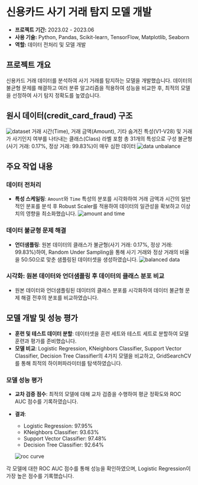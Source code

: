 # 신용카드 사기 거래 탐지 모델 개발

- **프로젝트 기간:** 2023.02 - 2023.06
- **사용 기술:** Python, Pandas, Scikit-learn, TensorFlow, Matplotlib, Seaborn
- **역할:** 데이터 전처리 및 모델 개발

## 프로젝트 개요
신용카드 거래 데이터를 분석하여 사기 거래를 탐지하는 모델을 개발했습니다. 데이터의 불균형 문제를 해결하고 여러 분류 알고리즘을 적용하여 성능을 비교한 후, 최적의 모델을 선정하여 사기 탐지 정확도를 높였습니다.

## 원시 데이터(credit_card_fraud) 구조
![dataset](https://github.com/user-attachments/assets/80a3e81a-3652-471e-a30d-95ce19c52e8a)
거래 시간(Time), 거래 금액(Amount), 기타 숨겨진 특성(V1-V28) 및 거래가 사기인지 여부를 나타내는 클래스(Class) 라벨 포함 총 31개의 특성으로 구성
불균형(사기 거래: 0.17%, 정상 거래: 99.83%)이 매우 심한 데이터
![data unbalance](https://github.com/user-attachments/assets/4dfa9c20-1f76-4723-be12-ce009c336a2c)

## 주요 작업 내용

### 데이터 전처리
- **특성 스케일링**: `Amount`와 `Time` 특성의 분포를 시각화하여 거래 금액과 시간의 일반적인 분포를 분석 후 Robust Scaler를 적용하여 데이터의 일관성을 확보하고 이상치의 영향을 최소화했습니다.
![amount and time](https://github.com/user-attachments/assets/47bdbf06-9263-44e5-92e2-089610cdad10)

### 데이터 불균형 문제 해결
- **언더샘플링**: 원본 데이터의 클래스가 불균형(사기 거래: 0.17%, 정상 거래: 99.83%)하여, Random Under Sampling을 통해 사기 거래와 정상 거래의 비율을 50:50으로 맞춘 샘플링된 데이터셋을 생성하였습니다.
![balanced data](https://github.com/user-attachments/assets/917653b3-1263-4ebc-a53d-b1706031c9ab)

### 시각화: 원본 데이터와 언더샘플링 후 데이터의 클래스 분포 비교
- 원본 데이터와 언더샘플링된 데이터의 클래스 분포를 시각화하여 데이터 불균형 문제 해결 전후의 분포를 비교하였습니다.

## 모델 개발 및 성능 평가

- **훈련 및 테스트 데이터 분할**: 데이터셋을 훈련 세트와 테스트 세트로 분할하여 모델 훈련과 평가를 준비했습니다.
- **모델 비교**: Logistic Regression, KNeighbors Classifier, Support Vector Classifier, Decision Tree Classifier의 4가지 모델을 비교하고, GridSearchCV를 통해 최적의 하이퍼파라미터를 탐색하였습니다.

### 모델 성능 평가
- **교차 검증 점수**: 최적의 모델에 대해 교차 검증을 수행하여 평균 정확도와 ROC AUC 점수를 기록하였습니다.
  
- **결과**:
  - Logistic Regression: 97.95%
  - KNeighbors Classifier: 93.63%
  - Support Vector Classifier: 97.48%
  - Decision Tree Classifier: 92.64%

  ![roc curve](https://github.com/user-attachments/assets/aade00e8-7eee-48b7-a55d-93fe8a1af982)

각 모델에 대한 ROC AUC 점수를 통해 성능을 확인하였으며, Logistic Regression이 가장 높은 점수를 기록했습니다.
